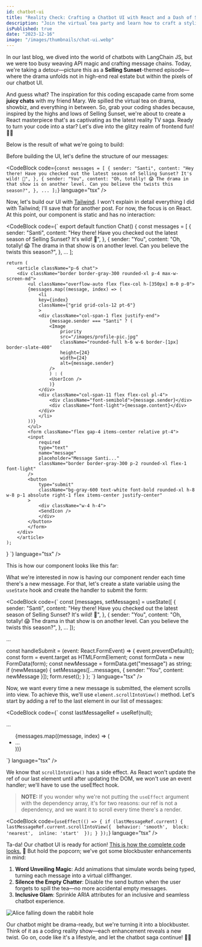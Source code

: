 ```yaml
---
id: chatbot-ui
title: "Reality Check: Crafting a Chatbot UI with React and a Dash of Selling Sunset Glam (Part 2 of 2)"
description: "Join the virtual tea party and learn how to craft a stylish chatbot, where code meets conversation in a Selling Sunset-inspired coding adventure."
isPublished: true
date: "2023-12-16"
image: "/images/thumbnails/chat-ui.webp"
---
```


In our last blog, we dived into the world of chatbots with LangChain JS, but we were too busy weaving API magic and crafting message chains. Today, we're taking a detour—picture this as a **Selling Sunset**-themed episode—where the drama unfolds not in high-end real estate but within the pixels of our chatbot UI.

And guess what? The inspiration for this coding escapade came from some **juicy chats** with my friend Mary. We spilled the virtual tea on drama, showbiz, and everything in between. So, grab your coding shades because, inspired by the highs and lows of Selling Sunset, we're about to create a React masterpiece that's as captivating as the latest reality TV saga. Ready to turn your code into a star? Let's dive into the glitzy realm of frontend fun! 🌟💬

Below is the result of what we're going to build:

<Chat />

Before building the UI, let's define the structure of our messages:

<CodeBlock code={`
  const messages = [
    {
      sender: "Santi",
      content:
        "Hey there! Have you checked out the latest season of Selling Sunset? It's wild! 🌟",
    },
    {
      sender: "You",
      content:
        "Oh, totally! 😱 The drama in that show is on another level.
        Can you believe the twists this season?",
    },
    ...
  ];
`} language="tsx" />

Now, let's build our UI with [Tailwind](https://tailwindcss.com). I won't explain in detail everything I did with Tailwind; I'll save that for another post. For now, the focus is on React. At this point, our component is static and has no interaction:

<CodeBlock code={`
  export default function Chat() {
    const messages = [
        {
        sender: "Santi",
        content:
            "Hey there! Have you checked out the latest season of Selling Sunset? It's wild! 🌟",
        },
        {
        sender: "You",
        content:
            "Oh, totally! 😱 The drama in that show is on another level.
            Can you believe the twists this season?",
        },
        ...
    ];

    return (
        <article className="p-6 chat">
        <div className="border border-gray-300 rounded-xl p-4 max-w-screen-md">
            <ul className="overflow-auto flex flex-col h-[350px] m-0 p-0">
            {messages.map((message, index) => (
                <li
                key={index}
                className={"grid grid-cols-12 pt-6"}
                >
                <div className="col-span-1 flex justify-end">
                    {message.sender === "Santi" ? (
                    <Image
                        priority
                        src="/images/profile-pic.jpg"
                        className="rounded-full h-6 w-6 border-[1px] border-slate-400"
                        height={24}
                        width={24}
                        alt={message.sender}
                    />
                    ) : (
                    <UserIcon />
                    )}
                </div>
                <div className="col-span-11 flex flex-col pl-4">
                    <div className="font-semibold">{message.sender}</div>
                    <div className="font-light">{message.content}</div>
                </div>
                </li>
            ))}
            </ul>
            <form className="flex gap-4 items-center relative pt-4">
            <input
                required
                type="text"
                name="message"
                placeholder="Message Santi..."
                className="border border-gray-300 p-2 rounded-xl flex-1 font-light"
            />
            <button
                type="submit"
                className="bg-gray-600 text-white font-bold rounded-xl h-8 w-8 p-1 absolute right-1 flex items-center justify-center"
            >
                <div className="w-4 h-4">
                <SendIcon />
                </div>
            </button>
            </form>
        </div>
        </article>
    );
  }
`} language="tsx" />

This is how our component looks like this far:

<NoEffectsChat />

What we're interested in now is having our component render each time there's a new message. For that, let's create a state variable using the `useState` hook and create the handler to submit the form:

<CodeBlock code={`
  const [messages, setMessages] = useState([
    {
      sender: "Santi",
      content:
        "Hey there! Have you checked out the latest season of Selling Sunset? It's wild! 🌟",
    },
    {
      sender: "You",
      content:
        "Oh, totally! 😱 The drama in that show is on another level. Can you believe the twists this season?",
    },
    ...
  ]);

  ...

  const handleSubmit = (event: React.FormEvent) => {
    event.preventDefault();
    const form = event.target as HTMLFormElement;
    const formData = new FormData(form);
    const newMessage = formData.get("message") as string;
    if (newMessage) {
      setMessages([...messages, { sender: "You", content: newMessage }]);
      form.reset();
    }
  };
`} language="tsx" />

Now, we want every time a new message is submitted, the element scrolls into view. To achieve this, we'll use `element.scrollIntoView()` method. Let's start by adding a ref to the last element in our list of messages:

<CodeBlock code={`
  const lastMessageRef = useRef<HTMLLIElement>(null);

  ...

  <ul className="overflow-auto flex flex-col max-h-[350px] m-0 p-0">
          {messages.map((message, index) => (
            <li
              key={index}
              // We add the ref to the last item
              ref={index === messages.length - 1 ? lastMessageRef : null}
              className={"grid grid-cols-12 pt-6"}
            >
              ...
            </li>
          ))}
        </ul>
`} language="tsx" />

We know that `scrollIntoView()` has a side effect. As React won't update the ref of our last element until after updating the DOM, we won't use an event handler; we'll have to use the useEffect hook.

>**NOTE:** If you wonder why we're not putting the `useEffect` argument with the dependency array, it's for two reasons: our ref is not a dependency, and we want it to scroll every time there's a render.

<CodeBlock code={`
  useEffect(() => {
    if (lastMessageRef.current) {
        lastMessageRef.current.scrollIntoView({ 
            behavior: 'smooth', 
            block: 'nearest', 
            inline: 'start' 
        });
    }
  });
`} language="tsx" />

Ta-da! Our chatbot UI is ready for action! [This is how the complete code looks.](https://gist.github.com/agovc/ac8ac832e1f2a9aa28f867a086bdb5d4) 🚀 But hold the popcorn; we've got some blockbuster enhancements in mind:

1. **Word Unveiling Magic**: Add animations that simulate words being typed, turning each message into a virtual cliffhanger.
2. **Silence the Empty Chatter**: Disable the send button when the user forgets to spill the tea—no more accidental empty messages.
3. **Inclusive Glam**: Sprinkle ARIA attributes for an inclusive and seamless chatbot experience.

<div className="flex justify-center">
    <Image src="/images/christine.gif" alt="Alice falling down the rabbit hole" className="py-6 animate-fade-in" height={200} width={300} />
</div>

Our chatbot might be drama-ready, but we're turning it into a blockbuster. Think of it as a coding reality show—each enhancement reveals a new twist. Go on, code like it's a lifestyle, and let the chatbot saga continue! 💬✨




